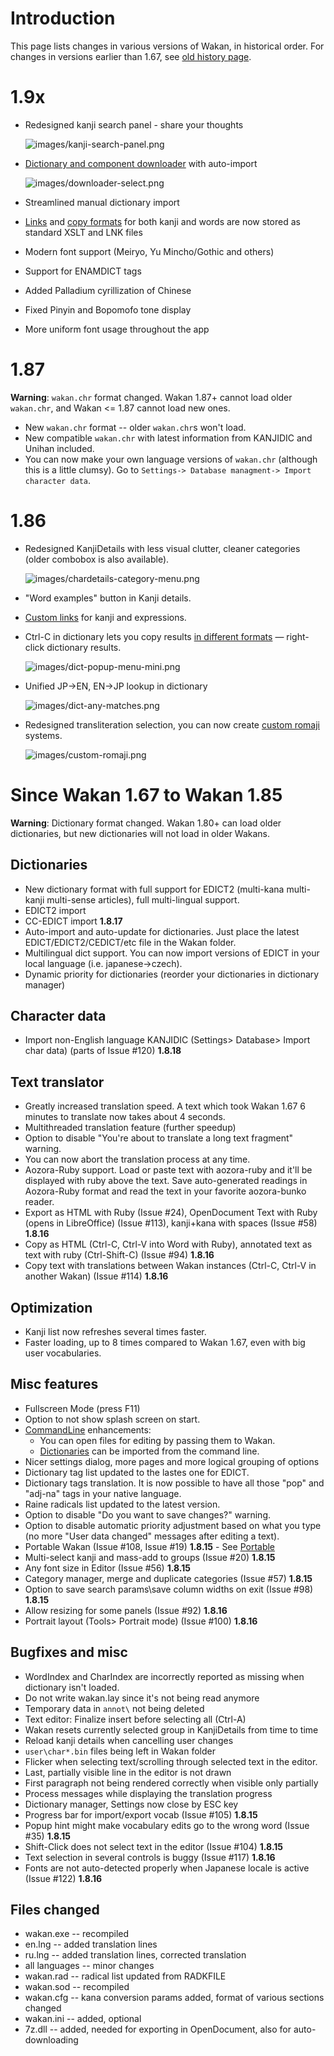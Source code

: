 # Introduction

This page lists changes in various versions of Wakan, in historical order. For changes in versions earlier than 1.67, see [old history page](http://wakan.manga.cz/?page=history&lang=en).

# 1.9x

  * Redesigned kanji search panel - share your thoughts

    ![images/kanji-search-panel.png](images/kanji-search-panel.png)

  * [Dictionary and component downloader](Downloader) with auto-import

    ![images/downloader-select.png](images/downloader-select.png)

  * Streamlined manual dictionary import
  * [Links](CustomLinks.md) and [copy formats](CopyFormats.md) for both kanji and words are now stored as standard XSLT and LNK files
  * Modern font support (Meiryo, Yu Mincho/Gothic and others)
  * Support for ENAMDICT tags
  * Added Palladium cyrillization of Chinese
  * Fixed Pinyin and Bopomofo tone display
  * More uniform font usage throughout the app


# 1.87
**Warning**: `wakan.chr` format changed. Wakan 1.87+ cannot load older `wakan.chr`, and Wakan <= 1.87 cannot load new ones.

  * New `wakan.chr` format -- older `wakan.chr`s won't load.
  * New compatible `wakan.chr` with latest information from KANJIDIC and Unihan included.
  * You can now make your own language versions of `wakan.chr` (although this is a little clumsy). Go to `Settings-> Database managment-> Import character data`.

# 1.86

  * Redesigned KanjiDetails with less visual clutter, cleaner categories (older combobox is also available).

    ![images/chardetails-category-menu.png](images/chardetails-category-menu.png)

  * "Word examples" button in Kanji details.
  * [Custom links](CustomLinks.md) for kanji and expressions.
  * Ctrl-C in dictionary lets you copy results [in different formats](CopyFormats.md) — right-click dictionary results.

    ![images/dict-popup-menu-mini.png](images/dict-popup-menu-mini.png)

  * Unified JP->EN, EN->JP lookup in dictionary

    ![images/dict-any-matches.png](images/dict-any-matches.png)

  * Redesigned transliteration selection, you can now create [custom romaji](CustomRomaji.md) systems.

    ![images/custom-romaji.png](images/custom-romaji.png)

# Since Wakan 1.67 to Wakan 1.85

**Warning**: Dictionary format changed. Wakan 1.80+ can load older dictionaries, but new dictionaries will not load in older Wakans.

## Dictionaries

  * New dictionary format with full support for EDICT2 (multi-kana multi-kanji multi-sense articles), full multi-lingual support.
  * EDICT2 import
  * CC-EDICT import **1.8.17**
  * Auto-import and auto-update for dictionaries. Just place the latest EDICT/EDICT2/CEDICT/etc file in the Wakan folder.
  * Multilingual dict support. You can now import versions of EDICT in your local language (i.e. japanese->czech).
  * Dynamic priority for dictionaries (reorder your dictionaries in dictionary manager)

## Character data

  * Import non-English language KANJIDIC (Settings> Database> Import char data) (parts of Issue #120) **1.8.18**

## Text translator

  * Greatly increased translation speed. A text which took Wakan 1.67 6 minutes to translate now takes about 4 seconds.
  * Multithreaded translation feature (further speedup)
  * Option to disable "You're about to translate a long text fragment" warning.
  * You can now abort the translation process at any time.
  * Aozora-Ruby support. Load or paste text with aozora-ruby and it'll be displayed with ruby above the text. Save auto-generated readings in Aozora-Ruby format and read the text in your favorite aozora-bunko reader.
  * Export as HTML with Ruby (Issue #24), OpenDocument Text with Ruby (opens in LibreOffice) (Issue #113), kanji+kana with spaces (Issue #58)  **1.8.16**
  * Copy as HTML (Ctrl-C, Ctrl-V into Word with Ruby), annotated text as text with ruby (Ctrl-Shift-C) (Issue #94) **1.8.16**
  * Copy text with translations between Wakan instances (Ctrl-C, Ctrl-V in another Wakan) (Issue #114) **1.8.16**

## Optimization

  * Kanji list now refreshes several times faster.
  * Faster loading, up to 8 times compared to Wakan 1.67, even with big user vocabularies.

## Misc features

  * Fullscreen Mode (press F11)
  * Option to not show splash screen on start.
  * [CommandLine](CommandLine.md) enhancements:
      * You can open files for editing by passing them to Wakan.
      * [Dictionaries](Dictionaries.md) can be imported from the command line.
  * Nicer settings dialog, more pages and more logical grouping of options
  * Dictionary tag list updated to the lastes one for EDICT.
  * Dictionary tags translation. It is now possible to have all those "pop" and "adj-na" tags in your native language.
  * Raine radicals list updated to the latest version.
  * Option to disable "Do you want to save changes?" warning.
  * Option to disable automatic priority adjustment based on what you type (no more "User data changed" messages after editing a text).
  * Portable Wakan (Issue #108, Issue #19) **1.8.15** - See [Portable](Portable.md)
  * Multi-select kanji and mass-add to groups (Issue #20) **1.8.15**
  * Any font size in Editor (Issue #56) **1.8.15**
  * Category manager, merge and duplicate categories (Issue #57) **1.8.15**
  * Option to save search params\save column widths on exit (Issue #98) **1.8.15**
  * Allow resizing for some panels (Issue #92) **1.8.16**
  * Portrait layout (Tools> Portrait mode) (Issue #100) **1.8.16**

## Bugfixes and misc

  * WordIndex and CharIndex are incorrectly reported as missing when dictionary isn't loaded.
  * Do not write wakan.lay since it's not being read anymore
  * Temporary data in `annot\` not being deleted
  * Text editor: Finalize insert before selecting all (Ctrl-A)
  * Wakan resets currently selected group in KanjiDetails from time to time
  * Reload kanji details when cancelling user changes
  * `user\char*.bin` files being left in Wakan folder
  * Flicker when selecting text/scrolling through selected text in the editor.
  * Last, partially visible line in the editor is not drawn
  * First paragraph not being rendered correctly when visible only partially
  * Process messages while displaying the translation progress
  * Dictionary manager, Settings now close by ESC key
  * Progress bar for import/export vocab (Issue #105) **1.8.15**
  * Popup hint might make vocabulary edits go to the wrong word (Issue #35) **1.8.15**
  * Shift-Click does not select text in the editor (Issue #104) **1.8.15**
  * Text selection in several controls is buggy (Issue #117) **1.8.16**
  * Fonts are not auto-detected properly when Japanese locale is active (Issue #122) **1.8.16**

## Files changed

  * wakan.exe -- recompiled
  * en.lng -- added translation lines
  * ru.lng -- added translation lines, corrected translation
  * all languages -- minor changes
  * wakan.rad -- radical list updated from RADKFILE
  * wakan.sod -- recompiled
  * wakan.cfg -- kana conversion params added, format of various sections changed
  * wakan.ini -- added, optional
  * 7z.dll -- added, needed for exporting in OpenDocument, also for auto-downloading